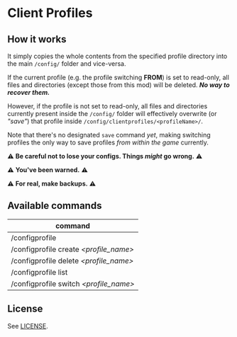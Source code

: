 # Client Profiles

## How it works
It simply copies the whole contents from the specified profile
directory into the main `/config/` folder and vice-versa.

If the current profile (e.g. the profile switching **FROM**) is
set to read-only, all files and directories (except those from
this mod) will be deleted. **_No way to recover them._**

However, if the profile is not set to read-only, all files and
directories currently present inside the `/config/` folder will
effectively overwrite (or _"save"_) that profile inside
`/config/clientprofiles/<profileName>/`.

Note that there's no designated `save` command _yet_, making
switching profiles the only way to save profiles _from within
the game_ currently.

⚠ **Be careful not to lose your configs. Things _might_ go wrong.** ⚠

⚠ **You've been warned.** ⚠

⚠ **For real, make backups.** ⚠

## Available commands

| command                                  |
|------------------------------------------|
| /configprofile                           |
| /configprofile create _\<profile_name\>_ |
| /configprofile delete _\<profile_name\>_ |
| /configprofile list                      |
| /configprofile switch _\<profile_name\>_ |


## License
See [LICENSE](LICENSE).
